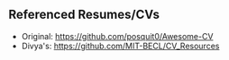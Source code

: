 ## Referenced Resumes/CVs
* Original: https://github.com/posquit0/Awesome-CV
* Divya's: https://github.com/MIT-BECL/CV_Resources
